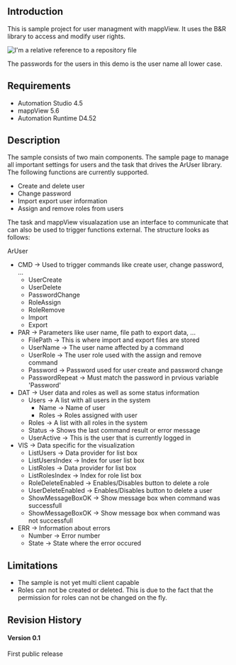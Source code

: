 ## Introduction
This is sample project for user managment with mappView. It uses the B&R library to access and modify user rights.

![I'm a relative reference to a repository file](https://github.com/stephan1827/mappView-User/blob/master/Logical/mappView/Resources/Media/screenshot.png)

The passwords for the users in this demo is the user name all lower case.

## Requirements
* Automation Studio 4.5
* mappView 5.6
* Automation Runtime D4.52

## Description
The sample consists of two main components. The sample page to manage all important settings for users and the task that drives the ArUser library. The following functions are currently supported.

* Create and delete user
* Change password
* Import export user information
* Assign and remove roles from users

The task and mappView visualazation use an interface to communicate that can also be used to trigger functions external. The structure looks as follows:

ArUser
* CMD -> Used to trigger commands like create user, change password, ...
  * UserCreate
  * UserDelete
  * PasswordChange
  * RoleAssign
  * RoleRemove
  * Import
  * Export
* PAR -> Parameters like user name, file path to export data, ...
  * FilePath -> This is where import and export files are stored
  * UserName -> The user name affected by a command
  * UserRole -> The user role used with the assign and remove command
  * Password -> Password used for user create and password change
  * PasswordRepeat -> Must match the password in prvious variable 'Password'
* DAT -> User data and roles as well as some status information
  * Users -> A list with all users in the system
    * Name -> Name of user
    * Roles -> Roles assigned with user
  * Roles -> A list with all roles in the system
  * Status -> Shows the last command result or error message
  * UserActive -> This is the user that is currently logged in
* VIS -> Data specific for the visualization
  * ListUsers -> Data provider for list box
  * ListUsersIndex -> Index for user list box
  * ListRoles -> Data provider for list box
  * ListRolesIndex -> Index for role list box
  * RoleDeleteEnabled -> Enables/Disables button to delete a role
  * UserDeleteEnabled -> Enables/Disables button to delete a user
  * ShowMessageBoxOK -> Show message box when command was successfull
  * ShowMessageBoxOK -> Show message box when command was not successfull
* ERR -> Information about errors
  * Number -> Error number
  * State -> State where the error occured

## Limitations
* The sample is not yet multi client capable
* Roles can not be created or deleted. This is due to the fact that the permission for roles can not be changed on the fly.

## Revision History

#### Version 0.1
First public release

